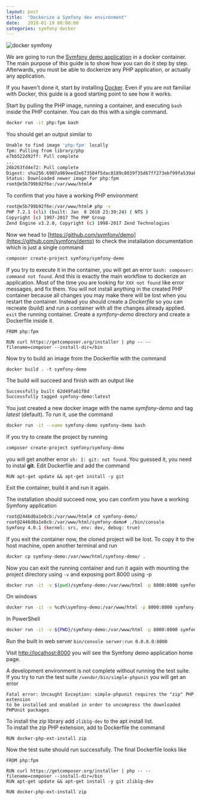 ```yaml
---
layout: post
title:  "Dockerize a Symfony dev environment"
date:   2018-01-19 00:00:00
categories: symfony docker
---
```

![docker symfony]({{"/images/docker-symfony.jpg"}})

We are going to run the [Symfony demo application](https://github.com/symfony/demo) in a docker container. The main purpose of this guide is to show how you can do it step by step. Afterwards, you must be able to dockerize any PHP application, or actually any application.

If you haven't done it, start by installing [Docker](https://www.docker.com/community-edition). Even if you are not familiar with Docker, this guide is a good starting point to see how it works.

Start by pulling the PHP image, running a container, and executing `bash` inside the PHP container. You can do this with a single command.

````bash
docker run -it php:fpm bash
````
You should get an output similar to
````bash
Unable to find image 'php:fpm' locally
fpm: Pulling from library/php
e7bb522d92ff: Pull complete
...
26b263fd4e72: Pull complete
Digest: sha256:6907a969eed2e673584f5dac8189c8039f35d67ff273ebf99fa539abc32354c0
Status: Downloaded newer image for php:fpm
root@e5b799b92f6e:/var/www/html#
````
To confirm that you have a working PHP environment
````bash
root@e5b799b92f6e:/var/www/html# php -v
PHP 7.2.1 (cli) (built: Jan  8 2018 23:39:24) ( NTS )
Copyright (c) 1997-2017 The PHP Group
Zend Engine v3.2.0, Copyright (c) 1998-2017 Zend Technologies
````

Now we head to [https://github.com/symfony/demo](https://github.com/symfony/demo) to check the installation documentation which is just a single command
````bash
composer create-project symfony/symfony-demo
````

If you try to execute it in the container, you will get an error `bash: composer: command not found`.
And this is exactly the main workflow to dockerize an application. Most of the time you are looking for `XXX not found` like error messages, and fix them. You will not install anything in the created PHP container because all changes you may make there will be lost when you restart the container. Instead you should create a *Dockerfile* so you can recreate (build) and run a container with all the changes already applied.
`exit` the running container. Create a *symfony-demo* directory and create a Dockerfile inside it.

````
FROM php:fpm

RUN curl https://getcomposer.org/installer | php -- --filename=composer --install-dir=/bin
````

Now try to build an image from the Dockerfile with the command  
````
docker build . -t symfony-demo
````
The build will succeed and finish with an output like
````bash
Successfully built 62d49fa61f8d
Successfully tagged symfony-demo:latest
````
You just created a new docker image with the name *symfony-demo* and tag *latest* (default). To run it, use the command
````bash
docker run -it --name symfony-demo symfony-demo bash
````
If you try to create the project by running
````bash
composer create-project symfony/symfony-demo
````
you will get another error `sh: 1: git: not found`. You guessed it, you need to instal **git**. Edit Dockerfile and add the command
````
RUN apt-get update && apt-get install -y git
````
Exit the container, build it and run it again.

The installation should succeed now, you can confirm you have a working Symfony application
````bash
root@2446d0a1e0cb:/var/www/html# cd symfony-demo/
root@2446d0a1e0cb:/var/www/html/symfony-demo# ./bin/console
Symfony 4.0.1 (kernel: src, env: dev, debug: true)
````

If you exit the container now, the cloned project will be lost. To copy it to the host machine, open another terminal and run
````bash
docker cp symfony-demo:/var/www/html/symfony-demo/ .
````

Now you can exit the running container and run it again with mounting the project directory using `-v` and exposing port 8000 using -p
````bash
docker run -it -v $(pwd)/symfony-demo:/var/www/html -p 8000:8000 symfony-demo bash
````
On windows
````bash
docker run -it -v %cd%\symfony-demo:/var/www/html -p 8000:8000 symfony-demo bash
````
In PowerShell
````bash
docker run -it -v ${PWD}/symfony-demo:/var/www/html -p 8000:8000 symfony-demo bash
````

Run the built in web server `bin/console server:run 0.0.0.0:8000`

Visit [http://localhost:8000](http://localhost:8000) you will see the Symfony demo application home page.

A development environment is not complete without running the test suite. If you try to run the test suite `/vendor/bin/simple-phpunit` you will get an error

````
Fatal error: Uncaught Exception: simple-phpunit requires the "zip" PHP extension
to be installed and enabled in order to uncompress the downloaded PHPUnit packages
````

To install the zip library add `zlib1g-dev` to the apt install list.  
To install the zip PHP extension, add to Dockerfile the command
````
RUN docker-php-ext-install zip
````
Now the test suite should run successfully. The final Dockerfile looks like

````
FROM php:fpm

RUN curl https://getcomposer.org/installer | php -- --filename=composer --install-dir=/bin
RUN apt-get update && apt-get install -y git zlib1g-dev

RUN docker-php-ext-install zip
````
